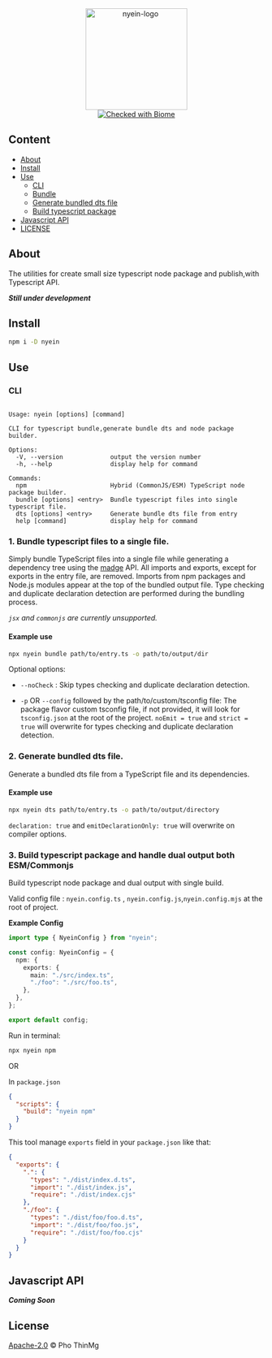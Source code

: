 <div align="center">
<img alt="nyein-logo" src="https://cdn.jsdelivr.net/gh/phothinmg/nyein@main/public/nyein.png" width="200px" height="200px">
<br />
<a href="https://biomejs.dev"><img alt="Checked with Biome" src="https://img.shields.io/badge/Checked_with-Biome-60a5fa?style=flat&logo=biome"></a>
</div>



## Content

- [About](#about)
- [Install](#install)
- [Use](#use)
  - [CLI](#cli)
  - [Bundle](#1-bundle-typescript-files-to-a-single-file)
  - [Generate bundled dts file](#2-generate-bundled-dts-file)
  - [Build typescript package](#3-build-typescript-package-and-handle-dual-output-both-esmcommonjs)
- [Javascript API](#javascript-api)
- [LICENSE](#license)

## About

The utilities for create small size typescript node package and publish,with Typescript API.

**_Still under development_**

## Install

```bash
npm i -D nyein
```

## Use

### CLI

```text

Usage: nyein [options] [command]

CLI for typescript bundle,generate bundle dts and node package builder.

Options:
  -V, --version             output the version number
  -h, --help                display help for command

Commands:
  npm                       Hybrid (CommonJS/ESM) TypeScript node package builder.
  bundle [options] <entry>  Bundle typescript files into single typescript file.
  dts [options] <entry>     Generate bundle dts file from entry
  help [command]            display help for command

```

### 1. Bundle typescript files to a single file.

Simply bundle TypeScript files into a single file while generating a dependency tree using the [madge][madge-github] API. All imports and exports, except for exports in the entry file, are removed. Imports from npm packages and Node.js modules appear at the top of the bundled output file. Type checking and duplicate declaration detection are performed during the bundling process.

_*`jsx` and `commonjs` are currently unsupported.*_

#### Example use

```bash
npx nyein bundle path/to/entry.ts -o path/to/output/dir
```

Optional options:

- `--noCheck` : Skip types checking and duplicate declaration detection.

- `-p` OR `--config` followed by the path/to/custom/tsconfig file: The package flavor custom tsconfig file, if not provided, it will look for `tsconfig.json` at the root of the project. `noEmit = true` and `strict = true` will overwrite for types checking and duplicate declaration detection.

### 2. Generate bundled dts file.

Generate a bundled dts file from a TypeScript file and its dependencies.

#### Example use

```bash
npx nyein dts path/to/entry.ts -o path/to/output/directory
```

`declaration: true` and `emitDeclarationOnly: true` will overwrite on compiler options.

### 3. Build typescript package and handle dual output both ESM/Commonjs

Build typescript node package and dual output with single build.

Valid config file : `nyein.config.ts` , `nyein.config.js`,`nyein.config.mjs` at the root of project.

**Example Config**

```ts
import type { NyeinConfig } from "nyein";

const config: NyeinConfig = {
  npm: {
    exports: {
      main: "./src/index.ts",
      "./foo": "./src/foo.ts",
    },
  },
};

export default config;
```

Run in terminal:

```bash
npx nyein npm
```

OR

In `package.json`

```json
{
  "scripts": {
    "build": "nyein npm"
  }
}
```

This tool manage `exports` field in your `package.json` like that:

```json
{
  "exports": {
    ".": {
      "types": "./dist/index.d.ts",
      "import": "./dist/index.js",
      "require": "./dist/index.cjs"
    },
    "./foo": {
      "types": "./dist/foo/foo.d.ts",
      "import": "./dist/foo/foo.js",
      "require": "./dist/foo/foo.cjs"
    }
  }
}
```

## Javascript API

**_Coming Soon_**


## License

[Apache-2.0][file-license] © Pho ThinMg


<!-- Links Ref -->
[file-license]: LICENSE
[madge-github]: https://github.com/pahen/madge
